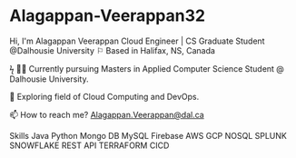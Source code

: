 # Alagappan-Veerappan32

Hi, I'm Alagappan Veerappan
Cloud Engineer | CS Graduate Student @Dalhousie University
⚐ Based in Halifax, NS, Canada

ϟ 👨‍🎓 Currently pursuing Masters in Applied Computer Science Student @ Dalhousie University.

🌱 Exploring field of Cloud Computing and DevOps.

📫 How to reach me? Alagappan.Veerappan@dal.ca 	

Skills
Java Python Mongo DB MySQL Firebase AWS GCP NOSQL SPLUNK SNOWFLAKE REST API TERRAFORM CICD

